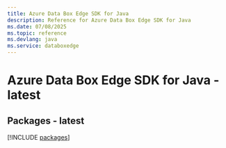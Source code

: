 ```yaml
---
title: Azure Data Box Edge SDK for Java
description: Reference for Azure Data Box Edge SDK for Java
ms.date: 07/08/2025
ms.topic: reference
ms.devlang: java
ms.service: databoxedge
---
```

# Azure Data Box Edge SDK for Java - latest
## Packages - latest
[!INCLUDE [packages](data-box-edge-index.md)]